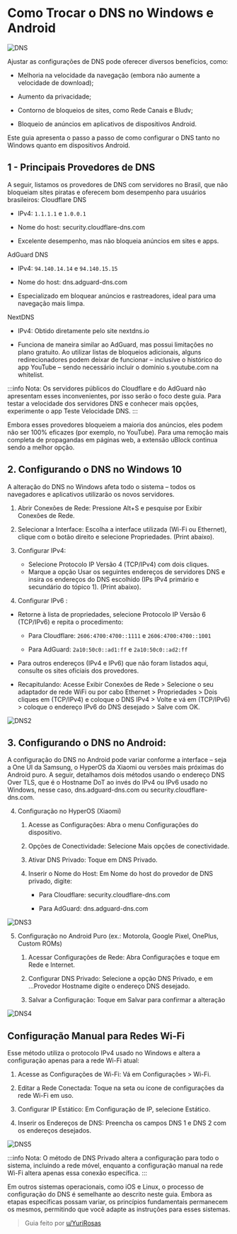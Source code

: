 # Como Trocar o DNS no Windows e Android

![DNS](/images/dns.png)

 Ajustar as configurações de DNS pode oferecer diversos benefícios, como:

- Melhoria na velocidade da navegação (embora não aumente a velocidade de download);

- Aumento da privacidade;

- Contorno de bloqueios de sites, como Rede Canais e Bludv;

- Bloqueio de anúncios em aplicativos de dispositivos Android.

Este guia apresenta o passo a passo de como configurar o DNS tanto no Windows quanto em dispositivos Android.

## 1 - Principais Provedores de DNS

A seguir, listamos os provedores de DNS com servidores no Brasil, que não bloqueiam sites piratas e oferecem bom desempenho para usuários brasileiros:
Cloudflare DNS

- IPv4: `1.1.1.1` e `1.0.0.1`

- Nome do host: security.cloudflare-dns.com

- Excelente desempenho, mas não bloqueia anúncios em sites e apps.

AdGuard DNS

- IPv4: `94.140.14.14` e `94.140.15.15`

- Nome do host: dns.adguard-dns.com

- Especializado em bloquear anúncios e rastreadores, ideal para uma navegação mais limpa.

NextDNS

- IPv4: Obtido diretamente pelo site nextdns.io

- Funciona de maneira similar ao AdGuard, mas possui limitações no plano gratuito. Ao utilizar listas de bloqueios adicionais, alguns redirecionadores podem deixar de funcionar – inclusive o histórico do app YouTube – sendo necessário incluir o domínio s.youtube.com na whitelist.

:::info Nota: 
Os servidores públicos do Cloudflare e do AdGuard não apresentam esses inconvenientes, por isso serão o foco deste guia. Para testar a velocidade dos servidores DNS e conhecer mais opções, experimente o app Teste Velocidade DNS.
:::

Embora esses provedores bloqueiem a maioria dos anúncios, eles podem não ser 100% eficazes (por exemplo, no YouTube). Para uma remoção mais completa de propagandas em páginas web, a extensão uBlock continua sendo a melhor opção.

## 2. Configurando o DNS no Windows 10

A alteração do DNS no Windows afeta todo o sistema – todos os navegadores e aplicativos utilizarão os novos servidores.

1. Abrir Conexões de Rede: Pressione Alt+S e pesquise por Exibir Conexões de Rede.
2. Selecionar a Interface: Escolha a interface utilizada (Wi-Fi ou Ethernet), clique com o botão direito e selecione Propriedades. (Print abaixo).
3. Configurar IPv4:
   - Selecione Protocolo IP Versão 4 (TCP/IPv4) com dois cliques.
   - Marque a opção Usar os seguintes endereços de servidores DNS e insira os endereços do DNS escolhido (IPs IPv4 primário e secundário do tópico 1). (Print abaixo).

4. Configurar IPv6 :

- Retorne à lista de propriedades, selecione Protocolo IP Versão 6 (TCP/IPv6) e repita o procedimento:

  - Para Cloudflare: `2606:4700:4700::1111` e `2606:4700:4700::1001`

  - Para AdGuard: `2a10:50c0::ad1:ff` e `2a10:50c0::ad2:ff`

- Para outros endereços (IPv4 e IPv6) que não foram listados aqui, consulte os sites oficiais dos provedores.

- Recapitulando: Acesse Exibir Conexões de Rede > Selecione o seu adaptador de rede WiFi ou por cabo Ethernet > Propriedades > Dois cliques em (TCP/IPv4) e coloque o DNS IPv4 > Volte e vá em (TCP/IPv6) > coloque o endereço IPv6 do DNS desejado > Salve com OK.

![DNS2](/images/dns2.png)

## 3. Configurando o DNS no Android:

A configuração do DNS no Android pode variar conforme a interface – seja a One UI da Samsung, o HyperOS da Xiaomi ou versões mais próximas do Android puro. A seguir, detalhamos dois métodos usando o endereço DNS Over TLS, que é o Hostname DoT ao invés do IPv4 ou IPv6 usado no Windows, nesse caso, dns.adguard-dns.com ou security.cloudflare-dns.com.

4. Configuração no HyperOS (Xiaomi)

    1. Acesse as Configurações: Abra o menu Configurações do dispositivo.

    2. Opções de Conectividade: Selecione Mais opções de conectividade.

    3. Ativar DNS Privado: Toque em DNS Privado.

    4. Inserir o Nome do Host: Em Nome do host do provedor de DNS privado, digite:

        - Para Cloudflare: security.cloudflare-dns.com

        - Para AdGuard: dns.adguard-dns.com

![DNS3](/images/dns3.png)

5. Configuração no Android Puro (ex.: Motorola, Google Pixel, OnePlus, Custom ROMs)

    1. Acessar Configurações de Rede: Abra Configurações e toque em Rede e Internet.

    2. Configurar DNS Privado: Selecione a opção DNS Privado, e em ...Provedor Hostname digite o endereço DNS desejado.

    3. Salvar a Configuração: Toque em Salvar para confirmar a alteração

![DNS4](/images/dns4.png)

## Configuração Manual para Redes Wi-Fi

Esse método utiliza o protocolo IPv4 usado no Windows e altera a configuração apenas para a rede Wi-Fi atual:

  1. Acesse as Configurações de Wi-Fi: Vá em Configurações > Wi-Fi.

  2. Editar a Rede Conectada: Toque na seta ou ícone de configurações da rede Wi-Fi em uso.

  3. Configurar IP Estático: Em Configuração de IP, selecione Estático.

  4. Inserir os Endereços de DNS: Preencha os campos DNS 1 e DNS 2 com os endereços desejados.

![DNS5](/images/dns5.png)

:::info Nota:
O método de DNS Privado altera a configuração para todo o sistema, incluindo a rede móvel, enquanto a configuração manual na rede Wi-Fi altera apenas essa conexão específica. 
:::

Em outros sistemas operacionais, como iOS e Linux, o processo de configuração do DNS é semelhante ao descrito neste guia. Embora as etapas específicas possam variar, os princípios fundamentais permanecem os mesmos, permitindo que você adapte as instruções para esses sistemas. 

> Guia feito por [u/YuriRosas](https://www.reddit.com/r/pirataria/comments/1ip6236/como_trocar_o_dns_no_windows_e_android/)
